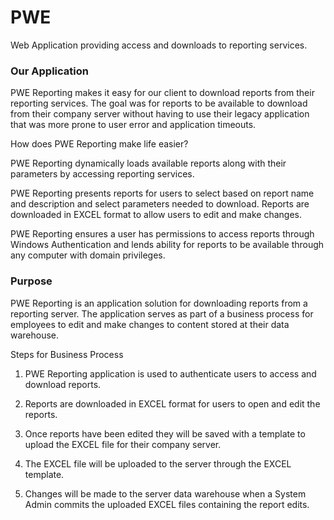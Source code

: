 # PWE
Web Application providing access and downloads to reporting services.

<h3>Our Application</h3>

PWE Reporting makes it easy for our client to download reports from their reporting services. The goal was for reports to be available to download from their company server without having to use their legacy application that was more prone to user error and application timeouts.


How does PWE Reporting make life easier?

PWE Reporting dynamically loads available reports along with their parameters by accessing reporting services.

PWE Reporting presents reports for users to select based on report name and description and select parameters needed to download. Reports are downloaded in EXCEL format to allow users to edit and make changes.

PWE Reporting ensures a user has permissions to access reports through Windows Authentication and lends ability for reports to be available through any computer with domain privileges.


<h3>Purpose</h3>

PWE Reporting is an application solution for downloading reports from a reporting server. The application serves as part of a business process for employees to edit and make changes to content stored at their data warehouse.


Steps for Business Process

1. PWE Reporting application is used to authenticate users to access and download reports.

2. Reports are downloaded in EXCEL format for users to open and edit the reports.

3. Once reports have been edited they will be saved with a template to upload the EXCEL file for their company server.

4. The EXCEL file will be uploaded to the server through the EXCEL template.

5. Changes will be made to the server data warehouse when a System Admin commits the uploaded EXCEL files containing the report edits.
